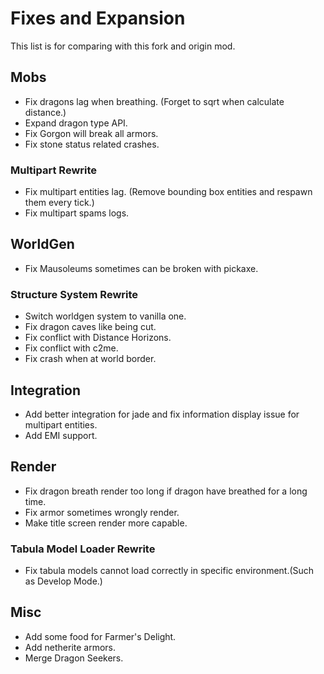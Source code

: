 # Fixes and Expansion

This list is for comparing with this fork and origin mod.

## Mobs

- Fix dragons lag when breathing. (Forget to sqrt when calculate distance.)
- Expand dragon type API.
- Fix Gorgon will break all armors.
- Fix stone status related crashes.

### Multipart Rewrite

- Fix multipart entities lag. (Remove bounding box entities and respawn them every tick.)
- Fix multipart spams logs.

## WorldGen

- Fix Mausoleums sometimes can be broken with pickaxe.

### Structure System Rewrite

- Switch worldgen system to vanilla one.
- Fix dragon caves like being cut.
- Fix conflict with Distance Horizons.
- Fix conflict with c2me.
- Fix crash when at world border.

## Integration

- Add better integration for jade and fix information display issue for multipart entities.
- Add EMI support.

## Render

- Fix dragon breath render too long if dragon have breathed for a long time.
- Fix armor sometimes wrongly render.
- Make title screen render more capable.

### Tabula Model Loader Rewrite

- Fix tabula models cannot load correctly in specific environment.(Such as Develop Mode.)

## Misc

- Add some food for Farmer's Delight.
- Add netherite armors.
- Merge Dragon Seekers.